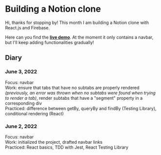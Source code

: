 # Building a Notion clone
Hi, thanks for stopping by! This month I am building a Notion clone with React.js and Firebase.

Here can you find the **[live demo](http://tramio.github.io/JUN22-NOTION)**. At the moment it only contains a navbar, but I'll keep adding functionalities gradually!

## Diary

### June 3, 2022
Focus: navbar  
Work: ensure that tabs that have no subtabs are properly rendered *(previously, an error was thrown when no subtabs were found when trying to render a tab)*, render subtabs that have a "segment" property in a corresponding div  
Practiced: difference between getBy, queryBy and findBy (Testing Library), conditional rendering (React)

### June 2, 2022
Focus: navbar  
Work: initialized the project, drafted navbar links  
Practiced: React basics, TDD with Jest, React Testing Library


